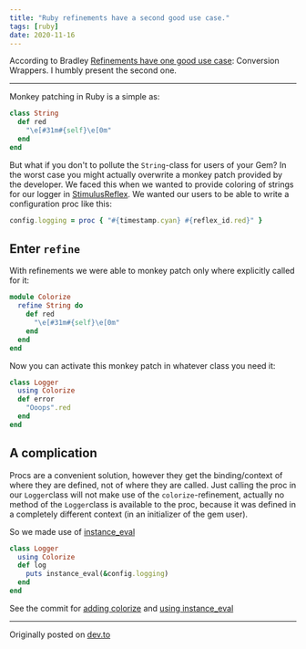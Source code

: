 ```yaml
---
title: "Ruby refinements have a second good use case."
tags: [ruby]
date: 2020-11-16
---
```

According to Bradley [Refinements have one good use case](http://www.soulcutter.com/articles/ruby-refinements-have-one-good-use-case.html): Conversion Wrappers. I humbly present the second one.

---


Monkey patching in Ruby is a simple as:

```ruby
class String
  def red
    "\e[#31m#{self}\e[0m"
  end
end
```

But what if you don't to pollute the `String`-class for users of your Gem? In the worst case you might actually overwrite a monkey patch provided by the developer. We faced this when we wanted to provide coloring of strings for our logger in [StimulusReflex](https://docs.stimulusreflex.com/). We wanted our users to be able to write a configuration proc like this:

```ruby
config.logging = proc { "#{timestamp.cyan} #{reflex_id.red}" }
```

## Enter `refine`

With refinements we were able to monkey patch only where explicitly called for it:

```ruby
module Colorize
  refine String do
    def red
      "\e[#31m#{self}\e[0m"
    end
  end
end
```

Now you can activate this monkey patch in whatever class you need it:

```ruby
class Logger
  using Colorize
  def error
    "Ooops".red
  end
end
```

## A complication

Procs are a convenient solution, however they get the binding/context of where they are defined, not of where they are called. Just calling the proc in our `Logger`class will not make use of the `colorize`-refinement, actually no method of the `Logger`class is available to the proc, because it was defined in a completely different context (in an initializer of the gem user).

So we made use of [instance_eval](https://apidock.com/ruby/Object/instance_eval)

```ruby
class Logger
  using Colorize
  def log
    puts instance_eval(&config.logging)
  end
end
```

See the commit for [adding colorize](https://github.com/hopsoft/stimulus_reflex/pull/337/commits/ef5e8d0047962740dd5e48919e1c5d3571172d9a) and [using instance_eval](https://github.com/hopsoft/stimulus_reflex/pull/337/commits/0e301d63951eb1910983ddb7c9a934d7d1225e58)

---

Originally posted on [dev.to](https://dev.to/rolandstuder/ruby-refinements-have-a-second-good-use-case-42jk)